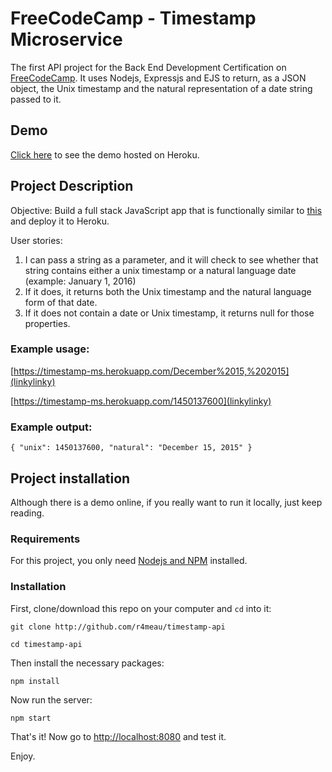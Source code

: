 # FreeCodeCamp - Timestamp Microservice

The first API project for the Back End Development Certification on [FreeCodeCamp](https://freecodecamp.com). It uses Nodejs, Expressjs and EJS to return, as a JSON object, the Unix timestamp and the natural representation of a date string passed to it.

## Demo
[Click here](linkylinky) to see the demo hosted on Heroku.

## Project Description

Objective: Build a full stack JavaScript app that is functionally similar to [this](https://timestamp-ms.herokuapp.com/) and deploy it to Heroku.

User stories:

1. I can pass a string as a parameter, and it will check to see whether that string contains 
either a unix timestamp or a natural language date (example: January 1, 2016)
2. If it does, it returns both the Unix timestamp and the natural language form of that date.
3. If it does not contain a date or Unix timestamp, it returns null for those properties.

### Example usage:

[https://timestamp-ms.herokuapp.com/December%2015,%202015](linkylinky)

[https://timestamp-ms.herokuapp.com/1450137600](linkylinky)

### Example output:

	{ "unix": 1450137600, "natural": "December 15, 2015" }

## Project installation

Although there is a demo online, if you really want to run it locally, just keep reading.

### Requirements

For this project, you only need [Nodejs and NPM](https://nodejs.org/en/) installed.

### Installation

First, clone/download this repo on your computer and `cd` into it:
	
	git clone http://github.com/r4meau/timestamp-api
	
	cd timestamp-api

Then install the necessary packages:
	
	npm install
	
Now run the server:
	
	npm start
	
That's it! Now go to [http://localhost:8080](http://localhost:8080) and test it.

Enjoy.